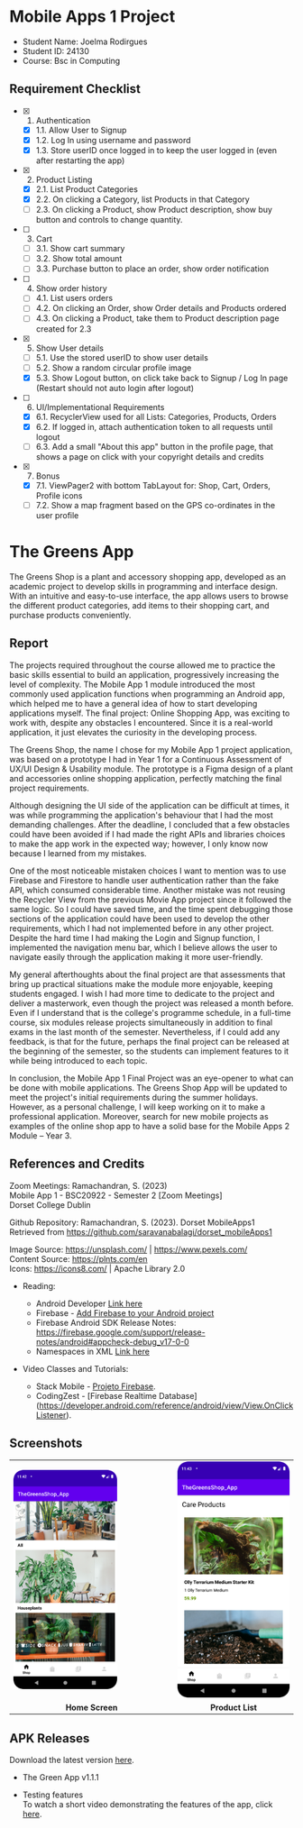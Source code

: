 # Mobile Apps 1 Project

- Student Name: Joelma Rodirgues
- Student ID: 24130
- Course: Bsc in Computing  

## Requirement Checklist

- [x] 1. Authentication
  - [x] 1.1. Allow User to Signup
  - [x] 1.2. Log In using username and password
  - [x] 1.3. Store userID once logged in to keep the user logged in (even after restarting the app)
- [x] 2. Product Listing
  - [x] 2.1. List Product Categories
  - [x] 2.2. On clicking a Category, list Products in that Category
  - [ ] 2.3. On clicking a Product, show Product description, show buy button and controls to change quantity.
- [ ] 3. Cart
  - [ ] 3.1. Show cart summary
  - [ ] 3.2. Show total amount
  - [ ] 3.3. Purchase button to place an order, show order notification
- [ ] 4. Show order history
  - [ ] 4.1. List users orders
  - [ ] 4.2. On clicking an Order, show Order details and Products ordered
  - [ ] 4.3. On clicking a Product, take them to Product description page created for 2.3
- [x] 5. Show User details
  - [ ] 5.1. Use the stored userID to show user details
  - [ ] 5.2. Show a random circular profile image
  - [x] 5.3. Show Logout button, on click take back to Signup / Log In page (Restart should not auto login after logout)
- [ ] 6. UI/Implementational Requirements
  - [x] 6.1. RecyclerView used for all Lists: Categories, Products, Orders
  - [x] 6.2. If logged in, attach authentication token to all requests until logout
  - [ ] 6.3. Add a small "About this app" button in the profile page, that shows a page on click with your copyright details and credits
- [x] 7. Bonus
  - [x] 7.1. ViewPager2 with bottom TabLayout for: Shop, Cart, Orders, Profile icons
  - [ ] 7.2. Show a map fragment based on the GPS co-ordinates in the user profile

# The Greens App

The Greens Shop is a plant and accessory shopping app, developed as an academic project to develop skills in programming and interface design. With an intuitive and easy-to-use interface, the app allows users to browse the different product categories, add items to their shopping cart, and purchase products conveniently.

## Report

The projects required throughout the course allowed me to practice the basic skills essential to build an application, progressively increasing the level of complexity. The Mobile App 1 module introduced the most commonly used application functions when programming an Android app, which helped me to have a general idea of how to start developing applications myself. The final project: Online Shopping App, was exciting to work with, despite any obstacles I encountered. Since it is a real-world application, it just elevates the curiosity in the developing process.  

The Greens Shop, the name I chose for my Mobile App 1 project application, was based on a prototype I had in Year 1 for a Continuous Assessment of UX/UI Design & Usability module. The prototype is a Figma design of a plant and accessories online shopping application, perfectly matching the final project requirements.  

Although designing the UI side of the application can be difficult at times, it was while programming the application's behaviour that I had the most demanding challenges. After the deadline, I concluded that a few obstacles could have been avoided if I had made the right APIs and libraries choices to make the app work in the expected way; however, I only know now because I learned from my mistakes.  

One of the most noticeable mistaken choices I want to mention was to use Firebase and Firestore to handle user authentication rather than the fake API, which consumed considerable time. Another mistake was not reusing the Recycler View from the previous Movie App project since it followed the same logic. So I could have saved time, and the time spent debugging those sections of the application could have been used to develop the other requirements, which I had not implemented before in any other project. Despite the hard time I had making the Login and Signup function, I implemented the navigation menu bar, which I believe allows the user to navigate easily through the application making it more user-friendly. 

My general afterthoughts about the final project are that assessments that bring up practical situations make the module more enjoyable, keeping students engaged. I wish I had more time to dedicate to the project and deliver a masterwork, even though the project was released a month before. Even if I understand that is the college's programme schedule, in a full-time course, six modules release projects simultaneously in addition to final exams in the last month of the semester. Nevertheless, if I could add any feedback, is that for the future, perhaps the final project can be released at the beginning of the semester, so the students can implement features to it while being introduced to each topic.  

In conclusion, the Mobile App 1 Final Project was an eye-opener to what can be done with mobile applications. The Greens Shop App will be updated to meet the project's initial requirements during the summer holidays. However, as a personal challenge, I will keep working on it to make a professional application. Moreover, search for new mobile projects as examples of the online shop app to have a solid base for the Mobile Apps 2 Module – Year 3.


## References and Credits
Zoom Meetings: Ramachandran, S. (2023)  
Mobile App 1 - BSC20922 - Semester 2 [Zoom Meetings]  
Dorset College Dublin  

Github Repository: 
Ramachandran, S. (2023). Dorset MobileApps1  
Retrieved from https://github.com/saravanabalagi/dorset_mobileApps1

Image Source: https://unsplash.com/  |  https://www.pexels.com/  
Content Source: https://plnts.com/en  
Icons: https://icons8.com/  |  Apache Library 2.0  

- Reading: 
  - Android Developer [Link here](https://developer.android.com/)
  - Firebase - [Add Firebase to your Android project](https://firebase.google.com/docs/android/setup?hl=en&authuser=0)
  - Firebase Android SDK Release Notes: https://firebase.google.com/support/release-notes/android#appcheck-debug_v17-0-0
  - Namespaces in XML [Link here](https://www.w3.org/TR/1999/REC-xml-names-19990114/#AttributePrefixUnboundandroidx.cardview.widget.CardView&app:cardCornerRadius&app)

- Video Classes and Tutorials: 
  - Stack Mobile - [Projeto Firebase](https://www.youtube.com/playlist?list=PLizN3WA8HR1y0DMrcNIz8sZvzXzRM-WNQ).
  - CodingZest - [Firebase Realtime Database] (https://developer.android.com/reference/android/view/View.OnClickListener).

  
## Screenshots

<table style="border-collapse: collapse;">
  <tr>
    <td style="padding-right: 100px;">
      <img src="app/src/main/res/drawable/home_screen.png" alt="Home Screen" width="250">
    </td>
    <td>
      <img src="app/src/main/res/drawable/Product_List.png" alt="Product List" width="250">
    </td>
  </tr>
  <tr>
    <td align="center"><b>Home Screen</b></td>
    <td align="center"><b>Product List</b></td>
  </tr>
</table>

## APK Releases
Download the latest version [here](https://github.com/joelmarodrigues/TheGreensShop_App/releases/tag/greenappv1).

- The Green App v1.1.1  

- Testing features  
To watch a short video demonstrating the features of the app, click [here](https://www.loom.com/share/9f3244ab45a94f0a98fffd90a8108bb8).
